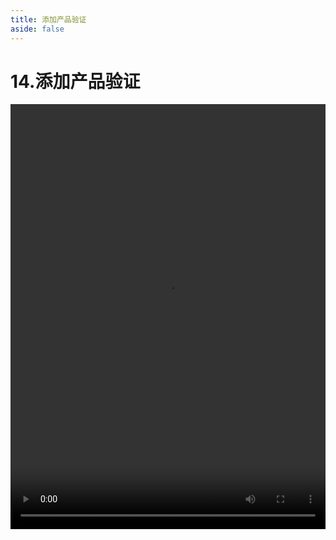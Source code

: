 ```yaml
---
title: 添加产品验证
aside: false
---
```


# 14.添加产品验证

<video autoplay src="http://qn.chinavanes.com/nodejs/module-18/14.添加产品验证.mp4" controls controlsList="nodownload" width="100%" height="680"/>

